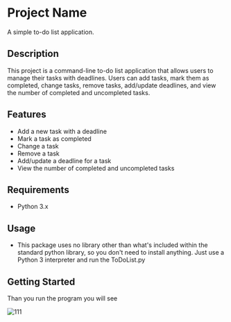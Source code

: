 # Project Name

A simple to-do list application.

## Description

This project is a command-line to-do list application that allows users to manage their tasks with deadlines. Users can add tasks, mark them as completed, change tasks, remove tasks, add/update deadlines, and view the number of completed and uncompleted tasks.

## Features

- Add a new task with a deadline
- Mark a task as completed
- Change a task
- Remove a task
- Add/update a deadline for a task
- View the number of completed and uncompleted tasks

## Requirements

- Python 3.x

## Usage
- This package uses no library other than what's included within the standard python library, so you don't need to install anything. Just use a Python 3 interpreter and run the ToDoList.py

## Getting Started
Than you run the program you will see

![111](https://github.com/Gohar00/ToDoList/assets/107225796/8978ff97-edcf-45e4-94f0-ee85a4ac06ee)

